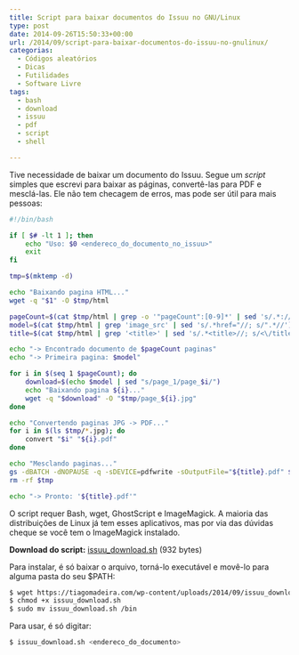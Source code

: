 ```yaml
---
title: Script para baixar documentos do Issuu no GNU/Linux
type: post
date: 2014-09-26T15:50:33+00:00
url: /2014/09/script-para-baixar-documentos-do-issuu-no-gnulinux/
categorias:
  - Códigos aleatórios
  - Dicas
  - Futilidades
  - Software Livre
tags:
  - bash
  - download
  - issuu
  - pdf
  - script
  - shell

---
```

Tive necessidade de baixar um documento do Issuu. Segue um _script_ simples que escrevi para baixar as páginas, convertê-las para PDF e mesclá-las. Ele não tem checagem de erros, mas pode ser útil para mais pessoas:

```bash
#!/bin/bash

if [ $# -lt 1 ]; then
    echo "Uso: $0 <endereco_do_documento_no_issuu>"
    exit
fi

tmp=$(mktemp -d)

echo "Baixando pagina HTML..."
wget -q "$1" -O $tmp/html

pageCount=$(cat $tmp/html | grep -o '"pageCount":[0-9]*' | sed 's/.*://')
model=$(cat $tmp/html | grep 'image_src' | sed 's/.*href="//; s/".*//')
title=$(cat $tmp/html | grep '<title>' | sed 's/.*<title>//; s/<\/title>.*//')

echo "-> Encontrado documento de $pageCount paginas"
echo "-> Primeira pagina: $model"

for i in $(seq 1 $pageCount); do
    download=$(echo $model | sed "s/page_1/page_$i/")
    echo "Baixando pagina ${i}..."
    wget -q "$download" -O "$tmp/page_${i}.jpg"
done

echo "Convertendo paginas JPG -> PDF..."
for i in $(ls $tmp/*.jpg); do
    convert "$i" "${i}.pdf"
done

echo "Mesclando paginas..."
gs -dBATCH -dNOPAUSE -q -sDEVICE=pdfwrite -sOutputFile="${title}.pdf" $tmp/page_*.pdf
rm -rf $tmp

echo "-> Pronto: '${title}.pdf'"
```


O script requer Bash, wget, GhostScript e ImageMagick. A maioria das distribuições de Linux já tem esses aplicativos, mas por via das dúvidas cheque se você tem o ImageMagick instalado.

**Download do script:** <a href="/wp-content/uploads/2014/09/issuu_download.sh">issuu_download.sh</a> (932 bytes)

Para instalar, é só baixar o arquivo, torná-lo executável e movê-lo para alguma pasta do seu $PATH:

```bash
$ wget https://tiagomadeira.com/wp-content/uploads/2014/09/issuu_download.sh
$ chmod +x issuu_download.sh
$ sudo mv issuu_download.sh /bin
```

Para usar, é só digitar:

```bash
$ issuu_download.sh <endereco_do_documento>
```
